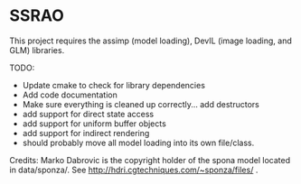 SSRAO
=====

This project requires the assimp (model loading), DevIL (image loading, and GLM) libraries.

TODO:
* Update cmake to check for library dependencies
* Add code documentation
* Make sure everything is cleaned up correctly... add destructors
* add support for direct state access
* add support for uniform buffer objects
* add support for indirect rendering
* should probably move all model loading into its own file/class.


Credits:
Marko Dabrovic is the copyright holder of the spona model located in data/sponza/.  See http://hdri.cgtechniques.com/~sponza/files/ .
